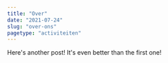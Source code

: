 ```yaml
---
title: "Over"
date: "2021-07-24"
slug: "over-ons"
pagetype: "activiteiten"
---
```


Here's another post! It's even better than the first one!
